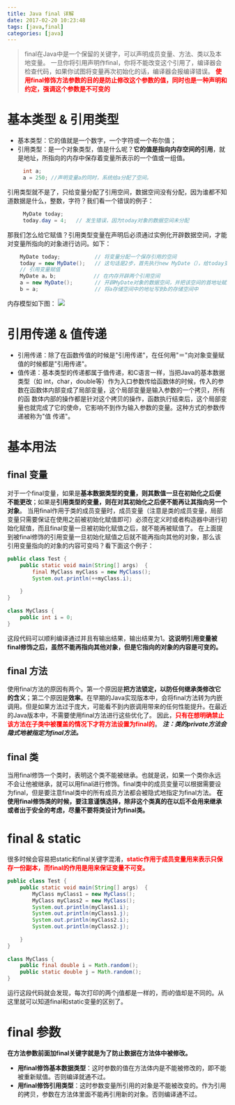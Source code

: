 ```yaml
---
title: Java final 详解
date: 2017-02-20 10:23:48
tags: [java,final]
categories: [java]
---
```

> final在Java中是一个保留的关键字，可以声明成员变量、方法、类以及本地变量。
> 一旦你将引用声明作final，你将不能改变这个引用了，编译器会检查代码，如果你试图将变量再次初始化的话，编译器会报编译错误。
> **<font color="red">使用final修饰方法参数的目的是防止修改这个参数的值，同时也是一种声明和约定，强调这个参数是不可变的</font>**

# 基本类型 & 引用类型
- 基本类型：它的值就是一个数字，一个字符或一个布尔值；
- 引用类型：是一个对象类型，值是什么呢？**它的值是指向内存空间的引用**，就是地址，所指向的内存中保存着变量所表示的一个值或一组值。 


``` java
     int a;
     a = 250; //声明变量a的同时，系统给a分配了空间。
```
引用类型就不是了，只给变量分配了引用空间，数据空间没有分配，因为谁都不知道数据是什么，整数，字符？我们看一个错误的例子：
``` java
     MyDate today;
     today.day = 4;   // 发生错误，因为today对象的数据空间未分配
```
那我们怎么给它赋值？引用类型变量在声明后必须通过实例化开辟数据空间，才能对变量所指向的对象进行访问。如下：
``` java
    MyDate today;           // 将变量分配一个保存引用的空间
    today = new MyDate();   // 这句话是2步，首先执行new MyDate（），给today变量开辟数据空间，然后再执行赋值操作
    // 引用变量赋值
    MyDate a，b;            // 在内存开辟两个引用空间
    a = new MyDate();       // 开辟MyDate对象的数据空间，并把该空间的首地址赋给a
    b = a;                  // 将a存储空间中的地址写到b的存储空间中
```
内存模型如下图：
![](http://p1.bqimg.com/567571/0c171661e31446bc.png)
# 引用传递 & 值传递
- 引用传递：除了在函数传值的时候是"引用传递"，在任何用"＝"向对象变量赋值的时候都是"引用传递"。
- 值传递：基本类型的传递都属于值传递，和C语言一样，当把Java的基本数据类型（如 int，char，double等）作为入口参数传给函数体的时候，传入的参数在函数体内部变成了局部变量，这个局部变量是输入参数的一个拷贝，所有的函 数体内部的操作都是针对这个拷贝的操作，函数执行结束后，这个局部变量也就完成了它的使命，它影响不到作为输入参数的变量。这种方式的参数传递被称为"值 传递"。


# 基本用法
## final 变量
对于一个final变量，如果是**基本数据类型的变量，则其数值一旦在初始化之后便不能更改**；如果是**引用类型的变量，则在对其初始化之后便不能再让其指向另一个对象**。
当用final作用于类的成员变量时，成员变量（注意是类的成员变量，局部变量只需要保证在使用之前被初始化赋值即可）必须在定义时或者构造器中进行初始化赋值，而且final变量一旦被初始化赋值之后，就不能再被赋值了。
在上面提到被final修饰的引用变量一旦初始化赋值之后就不能再指向其他的对象，那么该引用变量指向的对象的内容可变吗？看下面这个例子：
``` java
public class Test {
    public static void main(String[] args)  {
        final MyClass myClass = new MyClass();
        System.out.println(++myClass.i);
 
    }
}
 
class MyClass {
    public int i = 0;
}
```
这段代码可以顺利编译通过并且有输出结果，输出结果为1。**这说明引用变量被final修饰之后，虽然不能再指向其他对象，但是它指向的对象的内容是可变的。**
## final 方法
使用final方法的原因有两个。第一个原因是**把方法锁定，以防任何继承类修改它的含义**；第二个原因是**效率**。在早期的Java实现版本中，会将final方法转为内嵌调用。但是如果方法过于庞大，可能看不到内嵌调用带来的任何性能提升。在最近的Java版本中，不需要使用final方法进行这些优化了。
因此，**<font color=red>只有在想明确禁止该方法在子类中被覆盖的情况下才将方法设置为final的</font>**。
***注：类的private方法会隐式地被指定为final方法。***
## final 类
当用final修饰一个类时，表明这个类不能被继承。也就是说，如果一个类你永远不会让他被继承，就可以用final进行修饰。final类中的成员变量可以根据需要设为final，但是要注意final类中的所有成员方法都会被隐式地指定为final方法。
**在使用final修饰类的时候，要注意谨慎选择，除非这个类真的在以后不会用来继承或者出于安全的考虑，尽量不要将类设计为final类。**


# final & static
很多时候会容易把static和final关键字混淆，**<font color="red">static作用于成员变量用来表示只保存一份副本，而final的作用是用来保证变量不可变。</font>**
``` java
public class Test {
    public static void main(String[] args)  {
        MyClass myClass1 = new MyClass();
        MyClass myClass2 = new MyClass();
        System.out.println(myClass1.i);
        System.out.println(myClass1.j);
        System.out.println(myClass2.i);
        System.out.println(myClass2.j);
 
    }
}
 
class MyClass {
    public final double i = Math.random();
    public static double j = Math.random();
}
```
运行这段代码就会发现，每次打印的两个j值都是一样的，而i的值却是不同的。从这里就可以知道final和static变量的区别了。

# final 参数
**在方法参数前面加final关键字就是为了防止数据在方法体中被修改。**
- **用final修饰基本数据类型**：这时参数的值在方法体内是不能被修改的，即不能被重新赋值。否则编译就通不过。
- **用final修饰引用类型**：这时参数变量所引用的对象是不能被改变的。作为引用的拷贝，参数在方法体里面不能再引用新的对象。否则编译通不过。


